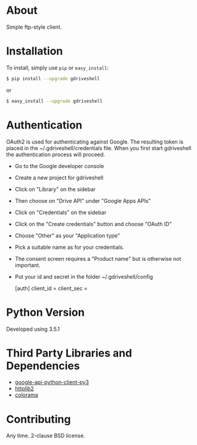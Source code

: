# About
Simple ftp-style client.

# Installation
To install, simply use `pip` or `easy_install`:

```bash
$ pip install --upgrade gdriveshell
```
or
```bash
$ easy_install --upgrade gdriveshell
```

# Authentication

OAuth2 is used for authenticating against Google. The resulting token is placed in the
~/.gdriveshell/credentials file. When you first start gdriveshell the authentication
process will proceed.

* Go to the Google developer console
* Create a new project for gdriveshell
* Click on "Library" on the sidebar
* Then choose on "Drive API" under "Google Apps APIs"
* Click on "Credentials" on the sidebar
* Click on the  "Create credentials" button and choose "OAuth ID"
* Choose "Other" as your "Application type"
* Pick a suitable name as for your credentials.
* The consent screen requires a "Product name" but is otherwise not important.
* Put your id and secret in the folder ~/.gdriveshell/config

    [auth]
    client_id = <your id>
    client_sec = <your secret>

# Python Version
Developed using 3.5.1

# Third Party Libraries and Dependencies

* [google-api-python-client-py3](https://pypi.python.org/pypi/google-api-python-client-py3/)
* [httplib2](https://pypi.python.org/pypi/httplib2/)
* [colorama](https://pypi.python.org/pypi/colorama/)

# Contributing
Any time. 2-clause BSD license.
